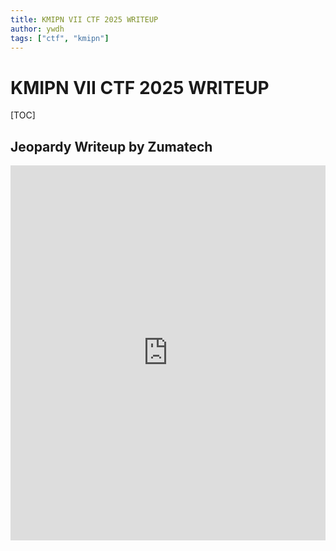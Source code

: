 ```yaml
---
title: KMIPN VII CTF 2025 WRITEUP
author: ywdh
tags: ["ctf", "kmipn"]
---
```


# KMIPN VII CTF 2025 WRITEUP

[TOC]

## Jeopardy Writeup by Zumatech

<iframe
  src="https://mozilla.github.io/pdf.js/web/viewer.html?file=https://raw.githubusercontent.com/whyuhurtz/hackmd-blog/main/2025/_assets/Zumatech_FinalCTF_KMIPN7.pdf"
  width="100%"
  height="600px"
  style="border: none;">
</iframe>
